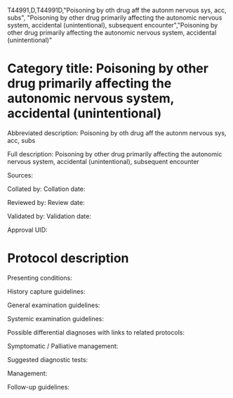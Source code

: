T44991,D,T44991D,"Poisoning by oth drug aff the autonm nervous sys, acc, subs", "Poisoning by other drug primarily affecting the autonomic nervous system, accidental (unintentional), subsequent encounter","Poisoning by other drug primarily affecting the autonomic nervous system, accidental (unintentional)"
# Category title: Poisoning by other drug primarily affecting the autonomic nervous system, accidental (unintentional)

Abbreviated description: Poisoning by oth drug aff the autonm nervous sys, acc, subs

Full description: Poisoning by other drug primarily affecting the autonomic nervous system, accidental (unintentional), subsequent encounter

Sources:

Collated by:
Collation date:

Reviewed by:
Review date:

Validated by:
Validation date:

Approval UID:

# Protocol description

Presenting conditions:

History capture guidelines:

General examination guidelines:

Systemic examination guidelines:

Possible differential diagnoses with links to related protocols:

Symptomatic / Palliative management:

Suggested diagnostic tests:

Management:

Follow-up guidelines:
